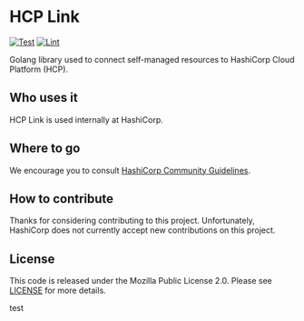 # HCP Link

[![Test](https://github.com/hashicorp/hcp-link/actions/workflows/test.yml/badge.svg)](https://github.com/hashicorp/hcp-link/actions/workflows/test.yml)
[![Lint](https://github.com/hashicorp/hcp-link/actions/workflows/lint.yml/badge.svg)](https://github.com/hashicorp/hcp-link/actions/workflows/lint.yml)

Golang library used to connect self-managed resources to HashiCorp Cloud Platform (HCP).

## Who uses it

HCP Link is used internally at HashiCorp.

## Where to go

We encourage you to consult [HashiCorp Community Guidelines](https://www.hashicorp.com/community-guidelines).

## How to contribute

Thanks for considering contributing to this project. Unfortunately, HashiCorp does not currently accept new contributions on this project.

## License

This code is released under the Mozilla Public License 2.0. Please see [LICENSE](https://github.com/hashicorp/terraform-aws-hcp-consul/blob/main/LICENSE) for more details.

test
